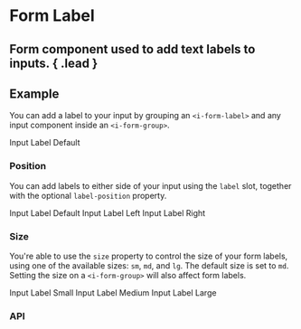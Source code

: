 # Form Label
## Form component used to add text labels to inputs. { .lead }

## Example
You can add a label to your input by grouping an `<i-form-label>` and any input component inside an `<i-form-group>`. 

<i-code-preview title="Basic Form Label">

<i-form-group>
    <i-form-label>Input Label Default</i-form-label>
    <i-input v-model="labelInputValue" placeholder="Type something.." />
</i-form-group>

<template slot="html">

~~~html
<i-form-group>
    <i-form-label>Input Label Default</i-form-label>
    <i-input v-model="value" placeholder="Type something.." />
</i-form-group>
~~~

</template>
<template slot="js">

~~~js
export default {
  data () {
    return {
      value: ''
    };
  }
}
~~~

</template>
</i-code-preview>

### Position
You can add labels to either side of your input using the `label` slot, together with the optional `label-position` property.

<i-code-preview title="Form Label Position">

<i-form-group>
    <i-form-label>Input Label Default</i-form-label>
    <i-input v-model="labelDefaultInputValue" placeholder="Type something.." />
</i-form-group>

<i-form-group inline>
    <i-form-label placement="left">Input Label Left</i-form-label>
    <i-input v-model="labelLeftInputValue" placeholder="Type something.." />
</i-form-group>

<i-form-group inline>
    <i-form-label placement="right">Input Label Right</i-form-label>
    <i-input v-model="labelRightInputValue" placeholder="Type something.." />
</i-form-group>

<template slot="html">

~~~html
<i-form-group>
    <i-form-label>Input Label Default</i-form-label>
    <i-input v-model="value" placeholder="Type something.." />
</i-form-group>
~~~
~~~html
<i-form-group inline>
    <i-form-label placement="left">Input Label Left</i-form-label>
    <i-input v-model="value" placeholder="Type something.." />
</i-form-group>
~~~
~~~html
<i-form-group inline>
    <i-form-label placement="right">Input Label Right</i-form-label>
    <i-input v-model="value" placeholder="Type something.." />
</i-form-group>
~~~

</template>
<template slot="js">

~~~js
export default {
  data () {
    return {
      value: ''
    };
  }
}
~~~

</template>
</i-code-preview>

### Size
You're able to use the `size` property to control the size of your form labels, using one of the available sizes: `sm`, `md`, and `lg`. The default size is set to `md`. Setting the size on a `<i-form-group>` will also affect form labels.

<i-code-preview title="Form Label Size">

<i-form-group>
    <i-form-label size="sm">Input Label Small</i-form-label>
    <i-input v-model="labelSmInputValue" placeholder="Type something.." />
</i-form-group>

<i-form-group>
    <i-form-label size="md">Input Label Medium</i-form-label>
    <i-input v-model="labelMdInputValue" placeholder="Type something.." />
</i-form-group>

<i-form-group>
    <i-form-label size="lg">Input Label Large</i-form-label>
    <i-input v-model="labelLgInputValue" placeholder="Type something.." />
</i-form-group>

<template slot="html">

~~~html
<i-form-group>
    <i-form-label size="sm">Input Label Small</i-form-label>
    <i-input v-model="value" placeholder="Type something.." />
</i-form-group>
~~~
~~~html
<i-form-group>
    <i-form-label size="md">Input Label Medium</i-form-label>
    <i-input v-model="value" placeholder="Type something.." />
</i-form-group>
~~~
~~~html
<i-form-group>
    <i-form-label size="lg">Input Label Large</i-form-label>
    <i-input v-model="value" placeholder="Type something.." />
</i-form-group>
~~~

</template>
<template slot="js">

~~~js
export default {
  data () {
    return {
      value: ''
    };
  }
}
~~~

</template>
</i-code-preview>


### API

<i-api-preview title="Form Label API" markup="i-form-label" expanded>
    <template slot="props">
        <api-table>
            <api-table-row>
                <template slot="property">placement</template>
                <template slot="description">Sets the placement of the form label component.</template>
                <template slot="type"><code>String</code></template>
                <template slot="values"><code>left</code>, <code>default</code>, <code>right</code></template>
                <template slot="default"><code>default</code></template>
            </api-table-row>
            <api-table-row>
                <template slot="property">size</template>
                <template slot="description">Sets the size of the form label component.</template>
                <template slot="type"><code>String</code></template>
                <template slot="values"><code>sm</code>, <code>md</code>, <code>lg</code></template>
                <template slot="default"><code>md</code></template>
            </api-table-row>
        </api-table>
    </template>
    <template slot="slots">
        <api-table>
            <api-table-row>
                <template slot="slot">default</template>
                <template slot="description">Slot for form label default content.</template>
            </api-table-row>
        </api-table>
    </template>
</i-api-preview>
